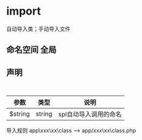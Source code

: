 # import
自动导入类；手动导入文件
## 命名空间 全局
## 声明 
```

```
##
| 参数  |类型| 说明 |
|-------|----|----|
|$string| string |spl自动导入调用的命名|

导入规则
app\xxx\xx\class --> app/xxx\xx\class.php